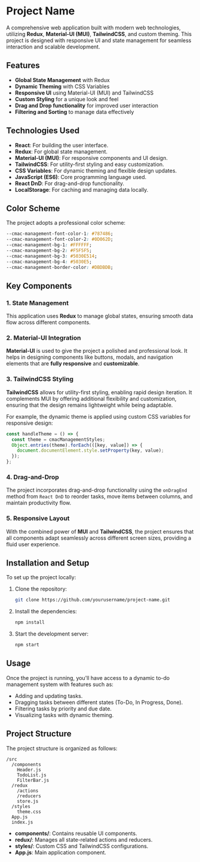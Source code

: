 
# Project Name

A comprehensive web application built with modern web technologies, utilizing **Redux**, **Material-UI (MUI)**, **TailwindCSS**, and custom theming. This project is designed with responsive UI and state management for seamless interaction and scalable development.

## Features

- **Global State Management** with Redux
- **Dynamic Theming** with CSS Variables
- **Responsive UI** using Material-UI (MUI) and TailwindCSS
- **Custom Styling** for a unique look and feel
- **Drag and Drop functionality** for improved user interaction
- **Filtering and Sorting** to manage data effectively

## Technologies Used

- **React**: For building the user interface.
- **Redux**: For global state management.
- **Material-UI (MUI)**: For responsive components and UI design.
- **TailwindCSS**: For utility-first styling and easy customization.
- **CSS Variables**: For dynamic theming and flexible design updates.
- **JavaScript (ES6)**: Core programming language used.
- **React DnD**: For drag-and-drop functionality.
- **LocalStorage**: For caching and managing data locally.

## Color Scheme

The project adopts a professional color scheme:

```css
--cmac-management-font-color-1: #787486;
--cmac-management-font-color-2: #0D062D;
--cmac-management-bg-1: #FFFFFF;
--cmac-management-bg-2: #F5F5F5;
--cmac-management-bg-3: #5030E514;
--cmac-management-bg-4: #5030E5;
--cmac-management-border-color: #DBDBDB;
```

## Key Components

### 1. **State Management**
This application uses **Redux** to manage global states, ensuring smooth data flow across different components.

### 2. **Material-UI Integration**
**Material-UI** is used to give the project a polished and professional look. It helps in designing components like buttons, modals, and navigation elements that are **fully responsive** and **customizable**.

### 3. **TailwindCSS Styling**
**TailwindCSS** allows for utility-first styling, enabling rapid design iteration. It complements MUI by offering additional flexibility and customization, ensuring that the design remains lightweight while being adaptable.

For example, the dynamic theme is applied using custom CSS variables for responsive design:

```javascript
const handleTheme = () => {
  const theme = cmacManagementStyles;
  Object.entries(theme).forEach(([key, value]) => {
    document.documentElement.style.setProperty(key, value);
  });
};
```

### 4. **Drag-and-Drop**
The project incorporates drag-and-drop functionality using the `onDragEnd` method from `React DnD` to reorder tasks, move items between columns, and maintain productivity flow.

### 5. **Responsive Layout**
With the combined power of **MUI** and **TailwindCSS**, the project ensures that all components adapt seamlessly across different screen sizes, providing a fluid user experience.

## Installation and Setup

To set up the project locally:

1. Clone the repository:
   ```bash
   git clone https://github.com/yourusername/project-name.git
   ```

2. Install the dependencies:
   ```bash
   npm install
   ```

3. Start the development server:
   ```bash
   npm start
   ```

## Usage

Once the project is running, you'll have access to a dynamic to-do management system with features such as:

- Adding and updating tasks.
- Dragging tasks between different states (To-Do, In Progress, Done).
- Filtering tasks by priority and due date.
- Visualizing tasks with dynamic theming.

## Project Structure

The project structure is organized as follows:

```
/src
  /components
    Header.js
    TodoList.js
    FilterBar.js
  /redux
    /actions
    /reducers
    store.js
  /styles
    theme.css
  App.js
  index.js
```

- **components/**: Contains reusable UI components.
- **redux/**: Manages all state-related actions and reducers.
- **styles/**: Custom CSS and TailwindCSS configurations.
- **App.js**: Main application component.